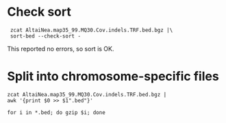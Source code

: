 # Check sort

     zcat AltaiNea.map35_99.MQ30.Cov.indels.TRF.bed.bgz |\
	 sort-bed --check-sort -

This reported no errors, so sort is OK.

# Split into chromosome-specific files

    zcat AltaiNea.map35_99.MQ30.Cov.indels.TRF.bed.bgz |
	awk '{print $0 >> $1".bed"}'

    for i in *.bed; do gzip $i; done


